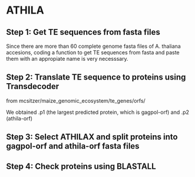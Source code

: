 # ATHILA
## Step 1: Get TE sequences from fasta files
Since there are more than 60 complete genome fasta files of A. thaliana accesions, coding a function to get TE sequences from fasta and paste them with an appropiate name is very necesssary.


## Step 2: Translate TE sequence to proteins using Transdecoder
from mcsitzer/maize_genomic_ecosystem/te_genes/orfs/

We obtained .p1 (the largest predicted protein, which is gagpol-orf) and .p2 (athila-orf)
      

## Step 3: Select ATHILAX and split proteins into gagpol-orf and athila-orf fasta files
## Step 4: Check proteins using BLASTALL
